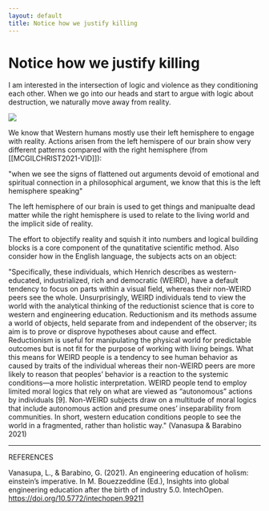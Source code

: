 ```yaml
---
layout: default
title: Notice how we justify killing
---
```

# Notice how we justify killing
I am interested in the intersection of logic and violence as they conditioning each other. When we go into our heads and start to argue with logic about destruction, we naturally move away from reality. 

![](media/MMSTuningIntoSeparation.jpeg)

We know that Western humans mostly use their left hemisphere to engage with reality. Actions arisen from the left hemispere of our brain show very different patterns compared with the right hemisphere (from [[MCGILCHRIST2021-VID]]): 

  "when we see the signs of flattened out arguments devoid of emotional and spiritual connection in a philosophical argument, we know that this is the left hemisphere speaking" 
      
The left hemisphere of our brain is used to get things and manipualte dead matter while the right hemisphere is used to relate to the living world and the implicit side of reality. 

The effort to objectify reality and squish it into numbers and logical building blocks is a core component of the qunatitative scientific method. Also consider how in the English language, the subjects acts on an object:

"Specifically, these individuals, which Henrich describes as western-educated, industrialized, rich and democratic (WEIRD), have a default tendency to focus on parts within a visual field, whereas their non-WEIRD peers see the whole. Unsurprisingly, WEIRD individuals tend to view the world with the analytical thinking of the reductionist science that is core to western and engineering education. Reductionism and its methods assume a world of objects, held separate from and independent of the observer; its aim is to prove or disprove hypotheses about cause and effect. Reductionism is useful for manipulating the physical world for predictable outcomes but is not fit for the purpose of working with living beings. What this means for WEIRD people is a tendency to see human behavior as caused by traits of the individual whereas their non-WEIRD peers are more likely to reason that peoples’ behavior is a reaction to the systemic conditions—a more holistic interpretation. WEIRD people tend to employ limited moral logics that rely on what are viewed as “autonomous” actions by individuals [9]. Non-WEIRD subjects draw on a multitude of moral logics that include autonomous action and presume ones’ inseparability from communities. In short, western education conditions people to see the world in a fragmented, rather than holistic way." (Vanasupa & Barabino 2021)



______
REFERENCES

Vanasupa, L., & Barabino, G. (2021). An engineering education of holism: einstein’s imperative. In M. Bouezzeddine (Ed.), Insights into global engineering education after the birth of industry 5.0. IntechOpen. https://doi.org/10.5772/intechopen.99211